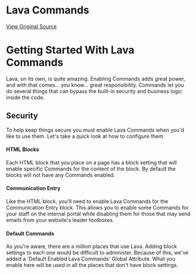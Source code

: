 # Lava Commands
[View Original Source](https://community.rockrms.com/lava/commands)

Getting Started With Lava Commands
==================================

Lava, on its own, is quite amazing. Enabling Commands adds great power, and with that comes... you know... great responsibility. Commands let you do several things that can bypass the built-in security and business logic inside the code.

Security
--------

To help keep things secure you must enable Lava Commands when you'd like to use them. Let's take a quick look at how to configure them.

#### HTML Blocks

Each HTML block that you place on a page has a block setting that will enable specific Commands for the content of the block. By default the blocks will not have any Commands enabled.

#### Communication Entry

Like the HTML block, you'll need to enable Lava Commands for the Communication Entry block. This allows you to enable some Commands for your staff on the internal portal while disabling them for those that may send emails from your website's leader toolboxes.

#### Default Commands

As you're aware, there are a million places that use Lava. Adding block settings to each one would be difficult to administer. Because of this, we've added a 'Default Enabled Lava Commands' Global Attribute. What you enable here will be used in all the places that don't have block settings.